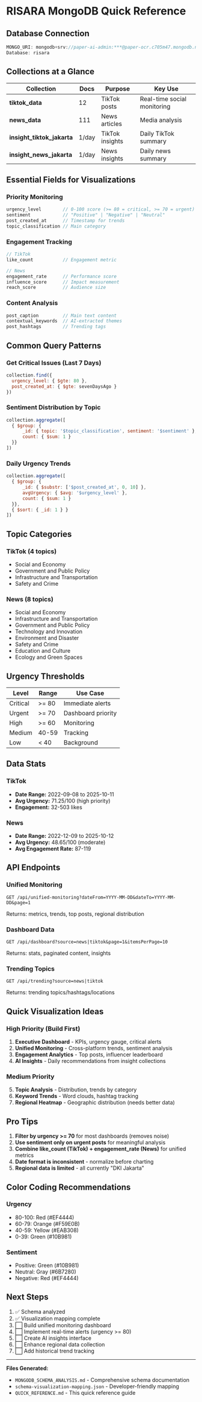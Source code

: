 # RISARA MongoDB Quick Reference

## Database Connection
```javascript
MONGO_URI: mongodb+srv://paper-ai-admin:***@paper-ocr.c705m47.mongodb.net/
Database: risara
```

## Collections at a Glance

| Collection | Docs | Purpose | Key Use |
|------------|------|---------|---------|
| **tiktok_data** | 12 | TikTok posts | Real-time social monitoring |
| **news_data** | 111 | News articles | Media analysis |
| **insight_tiktok_jakarta** | 1/day | TikTok insights | Daily TikTok summary |
| **insight_news_jakarta** | 1/day | News insights | Daily news summary |

## Essential Fields for Visualizations

### Priority Monitoring
```javascript
urgency_level        // 0-100 score (>= 80 = critical, >= 70 = urgent)
sentiment            // "Positive" | "Negative" | "Neutral"
post_created_at      // Timestamp for trends
topic_classification // Main category
```

### Engagement Tracking
```javascript
// TikTok
like_count           // Engagement metric

// News
engagement_rate      // Performance score
influence_score      // Impact measurement
reach_score          // Audience size
```

### Content Analysis
```javascript
post_caption         // Main text content
contextual_keywords  // AI-extracted themes
post_hashtags        // Trending tags
```

## Common Query Patterns

### Get Critical Issues (Last 7 Days)
```javascript
collection.find({
  urgency_level: { $gte: 80 },
  post_created_at: { $gte: sevenDaysAgo }
})
```

### Sentiment Distribution by Topic
```javascript
collection.aggregate([
  { $group: {
      _id: { topic: '$topic_classification', sentiment: '$sentiment' },
      count: { $sum: 1 }
  }}
])
```

### Daily Urgency Trends
```javascript
collection.aggregate([
  { $group: {
      _id: { $substr: ['$post_created_at', 0, 10] },
      avgUrgency: { $avg: '$urgency_level' },
      count: { $sum: 1 }
  }},
  { $sort: { _id: 1 } }
])
```

## Topic Categories

### TikTok (4 topics)
- Social and Economy
- Government and Public Policy
- Infrastructure and Transportation
- Safety and Crime

### News (8 topics)
- Social and Economy
- Infrastructure and Transportation
- Government and Public Policy
- Technology and Innovation
- Environment and Disaster
- Safety and Crime
- Education and Culture
- Ecology and Green Spaces

## Urgency Thresholds

| Level | Range | Use Case |
|-------|-------|----------|
| Critical | >= 80 | Immediate alerts |
| Urgent | >= 70 | Dashboard priority |
| High | >= 60 | Monitoring |
| Medium | 40-59 | Tracking |
| Low | < 40 | Background |

## Data Stats

### TikTok
- **Date Range:** 2022-09-08 to 2025-10-11
- **Avg Urgency:** 71.25/100 (high priority)
- **Engagement:** 32-503 likes

### News
- **Date Range:** 2022-12-09 to 2025-10-12
- **Avg Urgency:** 48.65/100 (moderate)
- **Avg Engagement Rate:** 87-119

## API Endpoints

### Unified Monitoring
```
GET /api/unified-monitoring?dateFrom=YYYY-MM-DD&dateTo=YYYY-MM-DD&page=1
```
Returns: metrics, trends, top posts, regional distribution

### Dashboard Data
```
GET /api/dashboard?source=news|tiktok&page=1&itemsPerPage=10
```
Returns: stats, paginated content, insights

### Trending Topics
```
GET /api/trending?source=news|tiktok
```
Returns: trending topics/hashtags/locations

## Quick Visualization Ideas

### High Priority (Build First)
1. **Executive Dashboard** - KPIs, urgency gauge, critical alerts
2. **Unified Monitoring** - Cross-platform trends, sentiment analysis
3. **Engagement Analytics** - Top posts, influencer leaderboard
4. **AI Insights** - Daily recommendations from insight collections

### Medium Priority
5. **Topic Analysis** - Distribution, trends by category
6. **Keyword Trends** - Word clouds, hashtag tracking
7. **Regional Heatmap** - Geographic distribution (needs better data)

## Pro Tips

1. **Filter by urgency >= 70** for most dashboards (removes noise)
2. **Use sentiment only on urgent posts** for meaningful analysis
3. **Combine like_count (TikTok) + engagement_rate (News)** for unified metrics
4. **Date format is inconsistent** - normalize before charting
5. **Regional data is limited** - all currently "DKI Jakarta"

## Color Coding Recommendations

### Urgency
- 80-100: Red (#EF4444)
- 60-79: Orange (#F59E0B)
- 40-59: Yellow (#EAB308)
- 0-39: Green (#10B981)

### Sentiment
- Positive: Green (#10B981)
- Neutral: Gray (#6B7280)
- Negative: Red (#EF4444)

## Next Steps

1. ✅ Schema analyzed
2. ✅ Visualization mapping complete
3. ⬜ Build unified monitoring dashboard
4. ⬜ Implement real-time alerts (urgency >= 80)
5. ⬜ Create AI insights interface
6. ⬜ Enhance regional data collection
7. ⬜ Add historical trend tracking

---

**Files Generated:**
- `MONGODB_SCHEMA_ANALYSIS.md` - Comprehensive schema documentation
- `schema-visualization-mapping.json` - Developer-friendly mapping
- `QUICK_REFERENCE.md` - This quick reference guide
